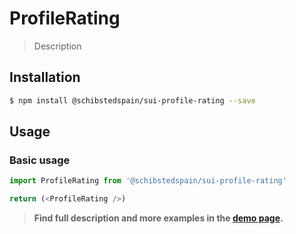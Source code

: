 # ProfileRating

> Description

<!-- ![](./assets/preview.png) -->

## Installation

```sh
$ npm install @schibstedspain/sui-profile-rating --save
```

## Usage

### Basic usage
```js
import ProfileRating from '@schibstedspain/sui-profile-rating'

return (<ProfileRating />)
```


> **Find full description and more examples in the [demo page](#).**